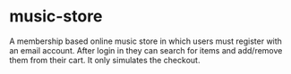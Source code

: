 # music-store

A membership based online music store in which users must register with an email account. After login in they can search for items and add/remove them from their cart. It only simulates the checkout.
